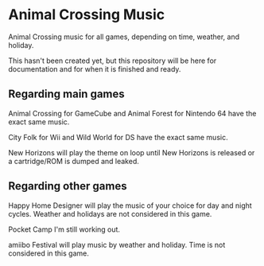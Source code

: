 # Animal Crossing Music
Animal Crossing music for all games, depending on time, weather, and holiday.

This hasn't been created yet, but this repository will be here for documentation and for when it is finished and ready.

## Regarding main games
Animal Crossing for GameCube and Animal Forest for Nintendo 64 have the exact same music.

City Folk for Wii and Wild World for DS have the exact same music.

New Horizons will play the theme on loop until New Horizons is released or a cartridge/ROM is dumped and leaked.

## Regarding other games
Happy Home Designer will play the music of your choice for day and night cycles. Weather and holidays are not considered in this game.

Pocket Camp I'm still working out.

amiibo Festival will play music by weather and holiday. Time is not considered in this game.

